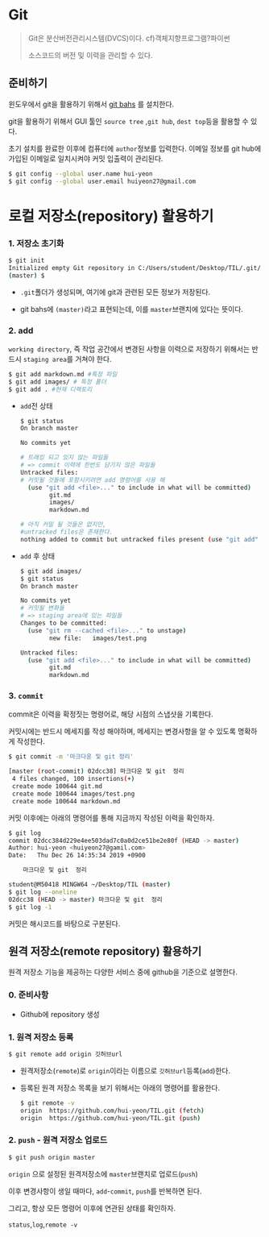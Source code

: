 # Git

> Git은 분산버전관리시스템(DVCS)이다.  cf)객체지향프로그램?파이썬
>
> 소스코드의 버전 및 이력을 관리할 수 있다. 

## 준비하기

윈도우에서  git을 활용하기 위해서 [git bahs](https://gitforwindwos) 를 설치한다.

git을 활용하기 위해서  GUI 툴인 `source tree` ,`git hub`, `dest top`등을 활용할 수 있다.

초기 설치를 완료한 이후에 컴퓨터에 `author`정보를 입력한다. 이메일 정보를  git hub에 가입된 이메일로 일치시켜야 커밋 입출력이 관리된다.

```bash
$ git config --global user.name hui-yeon
$ git config --global user.email huiyeon27@gmail.com
```

# 로컬 저장소(repository) 활용하기

### 1. 저장소 초기화

```bash
$ git init
Initialized empty Git repository in C:/Users/student/Desktop/TIL/.git/
(master) $
```

* `.git`폴더가 생성되며, 여기에 git과 관련된 모든 정보가 저장된다. 

* git bahs에 `(master)`라고 표현되는데, 이를 `master`브랜치에 있다는 뜻이다. 

### 2. add

`working directory`, 즉 작업 공간에서 변경된 사항을 이력으로 저장하기 위해서는 반드시 `staging area`를 거쳐야 한다.

```bash
$ git add markdown.md #특정 파일
$ git add images/ # 특정 폴더
$ git add . #현재 디렉토리
```

* `add`전 상태

  ```bash
  $ git status
  On branch master
  
  No commits yet
  
  # 트래킹 되고 있지 않는 파일들
  # => commit 이력에 한번도 담기지 않은 파일들
  Untracked files:
  # 커밋될 것들에 포함시키려면 add 명령어를 사용 해
    (use "git add <file>..." to include in what will be committed)
          git.md
          images/
          markdown.md
  
  # 아직 커밀 될 것들은 없지만, 
  #untracked files은 존재한다. 
  nothing added to commit but untracked files present (use "git add" to track)
  ```

* `add` 후 상태

  ```bash
  $ git add images/
  $ git status
  On branch master
  
  No commits yet
  # 커밋될 변화들
  # => staging area에 있는 파일들
  Changes to be committed:
    (use "git rm --cached <file>..." to unstage)
          new file:   images/test.png
  
  Untracked files:
    (use "git add <file>..." to include in what will be committed)
          git.md
          markdown.md
  
  ```

### 3. `commit`

commit은 이력을 확정짓는 명령어로, 해당 시점의 스냅샷을 기록한다. 

커밋시에는 반드시 메세지를 작성 해야하며, 메세지는 변경사항을 알 수 있도록 명확하게 작성한다. 

```bash
$ git commit -m '마크다운 및 git 정리'

[master (root-commit) 02dcc38] 마크다운 및 git  정리
 4 files changed, 100 insertions(+)
 create mode 100644 git.md
 create mode 100644 images/test.png
 create mode 100644 markdown.md

```

커밋 이후에는 아래의 명령어를 통해 지금까지 작성된 이력을 확인하자.

```bash
$ git log
commit 02dcc384d229e4ee503dad7c0a0d2ce51be2e80f (HEAD -> master)
Author: hui-yeon <huiyeon27@gamil.com>
Date:   Thu Dec 26 14:35:34 2019 +0900

    마크다운 및 git  정리

student@M50418 MINGW64 ~/Desktop/TIL (master)
$ git log --oneline
02dcc38 (HEAD -> master) 마크다운 및 git  정리
$ git log -1
```

커밋은 해시코드를 바탕으로 구분된다. 

## 원격 저장소(remote repository) 활용하기


원격 저장소 기능을 제공하는 다양한 서비스 중에  github을 기준으로 설명한다. 

### 0. 준비사항

* Github에 repository 생성

### 1. 원격 저장소 등록

```bash
$ git remote add origin 깃허브url
```

* 원격저장소(`remote`)로 `origin`이라는 이름으로 `깃허브url`등록(`add`)한다. 

* 등록된 원격 저장소 목록을 보기 위해서는 아래의 명령어를 활용한다. 

  ```bash
  $ git remote -v
  origin  https://github.com/hui-yeon/TIL.git (fetch)
  origin  https://github.com/hui-yeon/TIL.git (push)
  ```

### 2. `push` - 원격 저장소 업로드

```bash
$ git push origin master
```

`origin` 으로 설정된 원격저장소에 `master`브랜치로 업로드(`push`)

이후 변경사항이 생일 때마다, `add`-`commit`, `push`를 반복하면 된다.

그리고, 항상 모든 명령어 이후에 연관된 상태를 확인하자.

`status`,`log`,`remote -v`